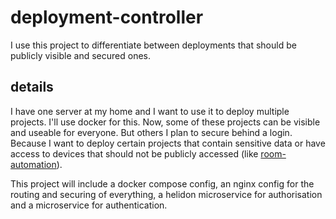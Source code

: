 # deployment-controller
I use this project to differentiate between deployments that should be publicly visible and secured ones. 

## details
I have one server at my home and I want to use it to deploy multiple projects. I'll use docker for this. Now, some of these projects can be visible and useable for everyone. But others I plan to secure behind a login. Because I want to deploy certain projects that contain sensitive data or have access to devices that should not be publicly accessed (like [room-automation](https://github.com/M1chaCH/room-automation)). 

This project will include a docker compose config, an nginx config for the routing and securing of everything, a helidon microservice for authorisation and a microservice for authentication. 
